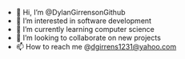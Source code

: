 - 👋 Hi, I’m @DylanGirrensonGithub
- 👀 I’m interested in software development
- 🌱 I’m currently learning computer science
- 💞️ I’m looking to collaborate on new projects
- 📫 How to reach me @dgirrens1231@yahoo.com

<!---
DylanGirrensonGithub/DylanGirrensonGithub is a ✨ special ✨ repository because its `README.md` (this file) appears on your GitHub profile.
You can click the Preview link to take a look at your changes.
--->
